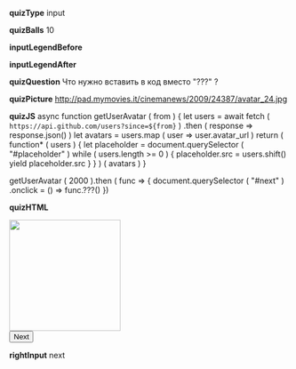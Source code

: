____quizType____
input

____quizBalls____
10

____inputLegendBefore____


____inputLegendAfter____


____quizQuestion____
Что нужно вставить в код вместо "???" ?

____quizPicture____
http://pad.mymovies.it/cinemanews/2009/24387/avatar_24.jpg

____quizJS____
async function getUserAvatar ( from ) {
    let users = await fetch ( `https://api.github.com/users?since=${from}` )
        .then (
            response => response.json()
        )
    let avatars = users.map (
        user => user.avatar_url
    )
    return (
        function* ( users ) {
            let placeholder =
                document.querySelector ( "#placeholder" )
            while ( users.length >= 0 ) {
                placeholder.src = users.shift()
                yield placeholder.src
            }
        }
    ) ( avatars )
}

getUserAvatar ( 2000 ).then ( func => {
    document.querySelector ( "#next" )
        .onclick = () => func.???()
})

____quizHTML____

<body>
    <img src="http://pad.mymovies.it/cinemanews/2009/24387/avatar_24.jpg"
         height="200"
         id="placeholder"/>
    <br/>
    <button id="next">Next</button>
</body>

____rightInput____
next
